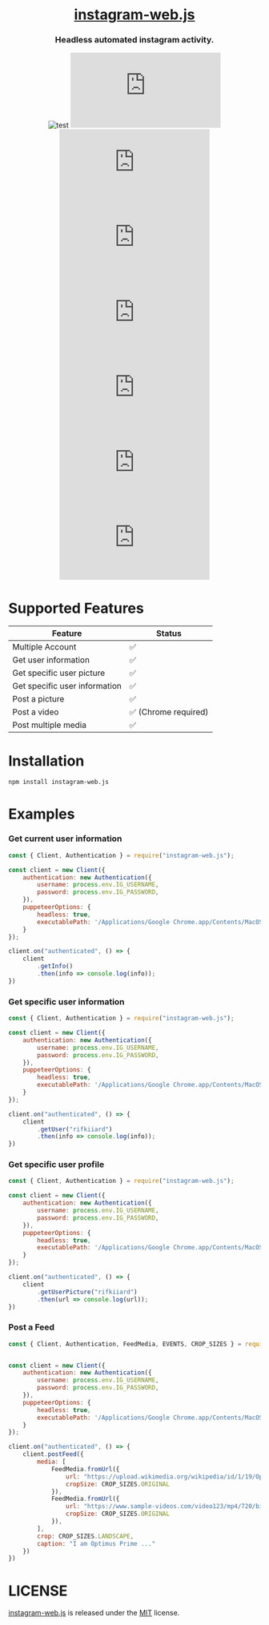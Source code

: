 <h1 align="center">
  <a href="https://www.npmjs.com/package/instagram-web.js" target="_blank">instagram-web.js</a>
</h1>

<div align="center">

### Headless automated instagram activity.

![test](https://img.shields.io/github/workflow/status/rifkiard/instagram-web.js/CI)
[![npm package](https://img.shields.io/npm/v/instagram-web.js?color=blue)](https://img.shields.io/npm/v/instagram-web.js?color=blue)
[![npm downloads](https://img.shields.io/npm/dm/instagram-web.js)](https://img.shields.io/npm/dm/instagram-web.js)
[![npm bundle size](https://img.shields.io/bundlephobia/min/instagram-web.js)](https://img.shields.io/bundlephobia/min/instagram-web.js)
[![supported node version](https://img.shields.io/node/v/instagram-web.js)](https://img.shields.io/node/v/instagram-web.js)
[![contributors](https://img.shields.io/github/contributors/rifkiard/instagram-web.js)](https://img.shields.io/github/contributors/rifkiard/instagram-web.js)
[![last commit](https://img.shields.io/github/last-commit/rifkiard/instagram-web.js)](https://img.shields.io/github/last-commit/rifkiard/instagram-web.js)
[![license](https://img.shields.io/npm/l/instagram-web.js)](https://img.shields.io/npm/l/instagram-web.js)

</div>

# Supported Features

| Feature                       | Status               |
| ----------------------------- | -------------------- |
| Multiple Account              | ✅                   |
| Get user information          | ✅                   |
| Get specific user picture     | ✅                   |
| Get specific user information | ✅                   |
| Post a picture                | ✅                   |
| Post a video                  | ✅ (Chrome required) |
| Post multiple media           | ✅                   |

# Installation

```shell
npm install instagram-web.js
```

# Examples

### Get current user information

```javaScript
const { Client, Authentication } = require("instagram-web.js");

const client = new Client({
    authentication: new Authentication({
        username: process.env.IG_USERNAME,
        password: process.env.IG_PASSWORD,
    }),
    puppeteerOptions: {
        headless: true,
        executablePath: '/Applications/Google Chrome.app/Contents/MacOS/Google Chrome'
    }
});

client.on("authenticated", () => {
    client
        .getInfo()
        .then(info => console.log(info));
})

```

### Get specific user information

```javaScript
const { Client, Authentication } = require("instagram-web.js");

const client = new Client({
    authentication: new Authentication({
        username: process.env.IG_USERNAME,
        password: process.env.IG_PASSWORD,
    }),
    puppeteerOptions: {
        headless: true,
        executablePath: '/Applications/Google Chrome.app/Contents/MacOS/Google Chrome'
    }
});

client.on("authenticated", () => {
    client
        .getUser("rifkiiard")
        .then(info => console.log(info));
})

```

### Get specific user profile

```javaScript
const { Client, Authentication } = require("instagram-web.js");

const client = new Client({
    authentication: new Authentication({
        username: process.env.IG_USERNAME,
        password: process.env.IG_PASSWORD,
    }),
    puppeteerOptions: {
        headless: true,
        executablePath: '/Applications/Google Chrome.app/Contents/MacOS/Google Chrome'
    }
});

client.on("authenticated", () => {
    client
        .getUserPicture("rifkiiard")
        .then(url => console.log(url));
})

```

### Post a Feed

```javaScript
const { Client, Authentication, FeedMedia, EVENTS, CROP_SIZES } = require("instagram-web.js");


const client = new Client({
    authentication: new Authentication({
        username: process.env.IG_USERNAME,
        password: process.env.IG_PASSWORD,
    }),
    puppeteerOptions: {
        headless: true,
        executablePath: '/Applications/Google Chrome.app/Contents/MacOS/Google Chrome'
    }
});

client.on("authenticated", () => {
    client.postFeed({
        media: [
            FeedMedia.fromUrl({
                url: "https://upload.wikimedia.org/wikipedia/id/1/19/Optimus10108pieces.jpg",
                cropSize: CROP_SIZES.ORIGINAL
            }),
            FeedMedia.fromUrl({
                url: "https://www.sample-videos.com/video123/mp4/720/big_buck_bunny_720p_1mb.mp4",
                cropSize: CROP_SIZES.ORIGINAL
            }),
        ],
        crop: CROP_SIZES.LANDSCAPE,
        caption: "I am Optimus Prime ..."
    })
})

```

# LICENSE

[instagram-web.js](https://www.npmjs.com/package/instagram-web.js) is released under the [MIT](https://github.com/rifkiard/instagram-web.js/blob/main/LICENSE) license.
